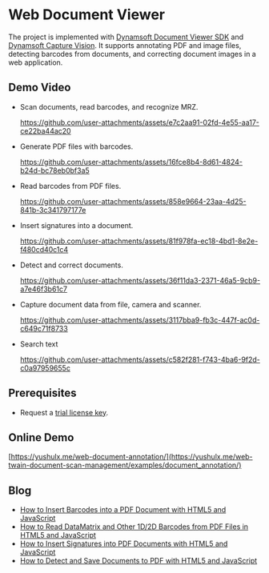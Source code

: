 # Web Document Viewer 
The project is implemented with [Dynamsoft Document Viewer SDK](https://www.dynamsoft.com/document-viewer/docs/introduction/index.html) and [Dynamsoft Capture Vision](https://www.npmjs.com/package/dynamsoft-capture-vision-bundle). It supports annotating PDF and image files, detecting barcodes from documents, and correcting document images in a web application.

## Demo Video
- Scan documents, read barcodes, and recognize MRZ.

  https://github.com/user-attachments/assets/e7c2aa91-02fd-4e55-aa17-ce22ba44ac20

- Generate PDF files with barcodes.

  https://github.com/user-attachments/assets/16fce8b4-8d61-4824-b24d-bc78eb0bf3a5


- Read barcodes from PDF files.

  https://github.com/user-attachments/assets/858e9664-23aa-4d25-841b-3c341797177e


- Insert signatures into a document.

  https://github.com/user-attachments/assets/81f978fa-ec18-4bd1-8e2e-f480cd40c1c4

- Detect and correct documents.

  https://github.com/user-attachments/assets/36f11da3-2371-46a5-9cb9-a7e46f3b61c7

- Capture document data from file, camera and scanner.

  https://github.com/user-attachments/assets/3117bba9-fb3c-447f-ac0d-c649c71f8733

- Search text

  https://github.com/user-attachments/assets/c582f281-f743-4ba6-9f2d-c0a97959655c


## Prerequisites
- Request a [trial license key](https://www.dynamsoft.com/customer/license/trialLicense/?product=dcv&package=cross-platform).

## Online Demo
[https://yushulx.me/web-document-annotation/](https://yushulx.me/web-twain-document-scan-management/examples/document_annotation/)

## Blog
- [How to Insert Barcodes into a PDF Document with HTML5 and JavaScript](https://www.dynamsoft.com/codepool/html5-javascript-insert-barcode-into-pdf.html)
- [How to Read DataMatrix and Other 1D/2D Barcodes from PDF Files in HTML5 and JavaScript](https://www.dynamsoft.com/codepool/html5-javascript-read-datamatrix-pdf.html)
- [How to Insert Signatures into PDF Documents with HTML5 and JavaScript](https://www.dynamsoft.com/codepool/html5-javascript-pdf-document-signature.html)
- [How to Detect and Save Documents to PDF with HTML5 and JavaScript](https://www.dynamsoft.com/codepool/html5-web-document-detect-crop-save.html)
